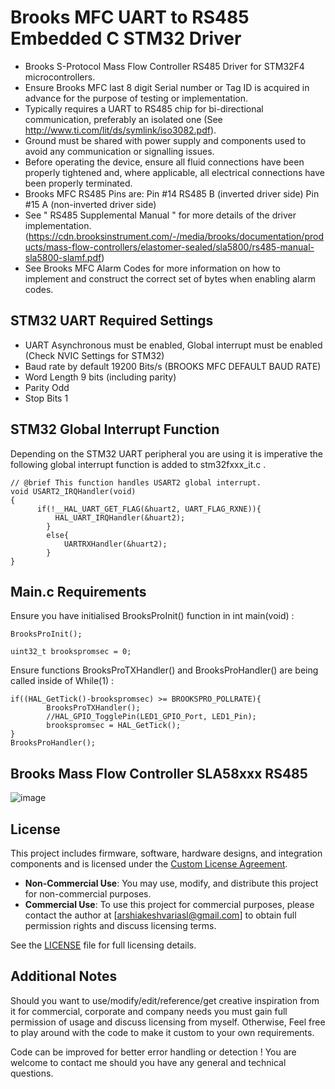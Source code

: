 # Brooks MFC UART to RS485 Embedded C STM32 Driver
- Brooks S-Protocol Mass Flow Controller RS485 Driver for STM32F4 microcontrollers. 
- Ensure Brooks MFC last 8 digit Serial number or Tag ID is acquired in advance for the purpose of testing or implementation.
- Typically requires a UART to RS485 chip for bi-directional communication, preferably an isolated one (See http://www.ti.com/lit/ds/symlink/iso3082.pdf).
- Ground must be shared with power supply and components used to avoid any communication or signalling issues.
- Before operating the device, ensure all fluid connections have been properly tightened and, where applicable, all electrical connections have been properly terminated.
- Brooks MFC RS485 Pins are: Pin #14 RS485 B (inverted driver side) Pin #15  A (non-inverted driver side)
- See " RS485 Supplemental Manual " for more details of the driver implementation. (https://cdn.brooksinstrument.com/-/media/brooks/documentation/products/mass-flow-controllers/elastomer-sealed/sla5800/rs485-manual-sla5800-slamf.pdf)
- See Brooks MFC Alarm Codes for more information on how to implement and construct the correct set of bytes when enabling alarm codes.

## STM32 UART Required Settings
- UART Asynchronous must be enabled, Global interrupt must be enabled (Check NVIC Settings for STM32)
- Baud rate by default 19200 Bits/s (BROOKS MFC DEFAULT BAUD RATE)
- Word Length 9 bits (including parity)
- Parity Odd
- Stop Bits 1

## STM32 Global Interrupt Function
Depending on the STM32 UART peripheral you are using it is imperative the following global interrupt function is added to stm32fxxx_it.c . 
	
 	// @brief This function handles USART2 global interrupt.
	void USART2_IRQHandler(void)
	{
		  if(!__HAL_UART_GET_FLAG(&huart2, UART_FLAG_RXNE)){
			  HAL_UART_IRQHandler(&huart2);
			}
			else{
				UARTRXHandler(&huart2);
			}
	}

	
## Main.c Requirements

Ensure you have initialised BrooksProInit() function in int main(void) :

	BrooksProInit();
 
 	uint32_t brookspromsec = 0;

Ensure functions BrooksProTXHandler() and BrooksProHandler() are being called inside of While(1) :

	if((HAL_GetTick()-brookspromsec) >= BROOKSPRO_POLLRATE){
			BrooksProTXHandler();
			//HAL_GPIO_TogglePin(LED1_GPIO_Port, LED1_Pin);
			brookspromsec = HAL_GetTick();
	}
	BrooksProHandler();
## Brooks Mass Flow Controller SLA58xxx RS485
  ![image](https://github.com/user-attachments/assets/c9ef4fb1-7d61-4363-b887-fa022184e216)

## License

This project includes firmware, software, hardware designs, and integration components and is licensed under the [Custom License Agreement](./LICENSE).

- **Non-Commercial Use**: You may use, modify, and distribute this project for non-commercial purposes.
- **Commercial Use**: To use this project for commercial purposes, please contact the author at [arshiakeshvariasl@gmail.com] to obtain full permission rights and discuss licensing terms.

See the [LICENSE](./LICENSE) file for full licensing details.

## Additional Notes
Should you want to use/modify/edit/reference/get creative inspiration from it for commercial, corporate and company needs you must gain full permission of usage and discuss licensing from myself. Otherwise, Feel free to play around with the code to make it custom to your own requirements. 

Code can be improved for better error handling or detection !
You are welcome to contact me should you have any general and technical questions.
